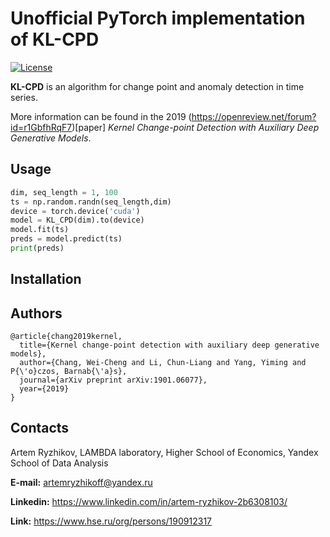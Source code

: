 # Unofficial PyTorch implementation of KL-CPD
[![License](https://img.shields.io/badge/License-BSD%203--Clause-blue.svg)](https://opensource.org/licenses/BSD-3-Clause)

**KL-CPD** is an algorithm for change point and anomaly detection in time series.

More information can be found in the 2019 (https://openreview.net/forum?id=r1GbfhRqF7)[paper] *Kernel Change-point Detection with Auxiliary Deep Generative Models*.

## Usage

```python
dim, seq_length = 1, 100
ts = np.random.randn(seq_length,dim)
device = torch.device('cuda')
model = KL_CPD(dim).to(device)
model.fit(ts)
preds = model.predict(ts)
print(preds)
```


## Installation

## Authors

    @article{chang2019kernel,
      title={Kernel change-point detection with auxiliary deep generative models},
      author={Chang, Wei-Cheng and Li, Chun-Liang and Yang, Yiming and P{\'o}czos, Barnab{\'a}s},
      journal={arXiv preprint arXiv:1901.06077},
      year={2019}
    }

## Contacts

Artem Ryzhikov, LAMBDA laboratory, Higher School of Economics, Yandex School of Data Analysis

**E-mail:** artemryzhikoff@yandex.ru

**Linkedin:** https://www.linkedin.com/in/artem-ryzhikov-2b6308103/

**Link:** https://www.hse.ru/org/persons/190912317
